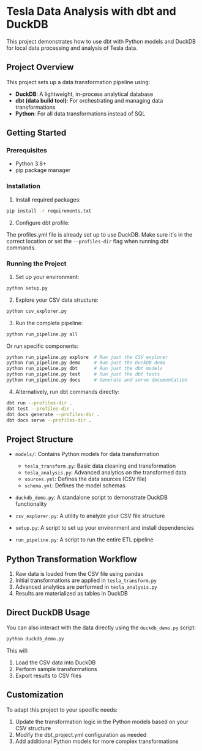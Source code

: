 # Tesla Data Analysis with dbt and DuckDB

This project demonstrates how to use dbt with Python models and DuckDB for local data processing and analysis of Tesla data.

## Project Overview

This project sets up a data transformation pipeline using:

- **DuckDB**: A lightweight, in-process analytical database
- **dbt (data build tool)**: For orchestrating and managing data transformations
- **Python**: For all data transformations instead of SQL

## Getting Started

### Prerequisites

- Python 3.8+
- pip package manager

### Installation

1. Install required packages:

```bash
pip install -r requirements.txt
```

2. Configure dbt profile:

The profiles.yml file is already set up to use DuckDB. Make sure it's in the correct location or set the `--profiles-dir` flag when running dbt commands.

### Running the Project

1. Set up your environment:

```bash
python setup.py
```

2. Explore your CSV data structure:

```bash
python csv_explorer.py
```

3. Run the complete pipeline:

```bash
python run_pipeline.py all
```

Or run specific components:

```bash
python run_pipeline.py explore  # Run just the CSV explorer
python run_pipeline.py demo     # Run just the DuckDB demo
python run_pipeline.py dbt      # Run just the dbt models
python run_pipeline.py test     # Run just the dbt tests
python run_pipeline.py docs     # Generate and serve documentation
```

4. Alternatively, run dbt commands directly:

```bash
dbt run --profiles-dir .
dbt test --profiles-dir .
dbt docs generate --profiles-dir .
dbt docs serve --profiles-dir .
```

## Project Structure

- `models/`: Contains Python models for data transformation
  - `tesla_transform.py`: Basic data cleaning and transformation
  - `tesla_analysis.py`: Advanced analytics on the transformed data
  - `sources.yml`: Defines the data sources (CSV file)
  - `schema.yml`: Defines the model schemas

- `duckdb_demo.py`: A standalone script to demonstrate DuckDB functionality
- `csv_explorer.py`: A utility to analyze your CSV file structure
- `setup.py`: A script to set up your environment and install dependencies
- `run_pipeline.py`: A script to run the entire ETL pipeline

## Python Transformation Workflow

1. Raw data is loaded from the CSV file using pandas
2. Initial transformations are applied in `tesla_transform.py`
3. Advanced analytics are performed in `tesla_analysis.py`
4. Results are materialized as tables in DuckDB

## Direct DuckDB Usage

You can also interact with the data directly using the `duckdb_demo.py` script:

```bash
python duckdb_demo.py
```

This will:
1. Load the CSV data into DuckDB
2. Perform sample transformations
3. Export results to CSV files

## Customization

To adapt this project to your specific needs:

1. Update the transformation logic in the Python models based on your CSV structure
2. Modify the dbt_project.yml configuration as needed
3. Add additional Python models for more complex transformations
